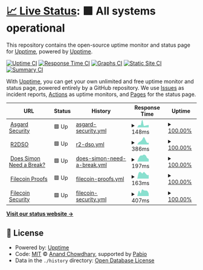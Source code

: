 # [📈 Live Status](https://upptime.github.io/upptime): <!--live status--> **🟩 All systems operational**

This repository contains the open-source uptime monitor and status page for [Upptime](https://upptime.js.org), powered by [Upptime](https://github.com/upptime/upptime).

[![Uptime CI](https://github.com/relotnek/asgarduptime/workflows/Uptime%20CI/badge.svg)](https://github.com/relotnek/asgarduptime/actions?query=workflow%3A%22Uptime+CI%22)
[![Response Time CI](https://github.com/relotnek/asgarduptime/workflows/Response%20Time%20CI/badge.svg)](https://github.com/relotnek/asgarduptime/actions?query=workflow%3A%22Response+Time+CI%22)
[![Graphs CI](https://github.com/relotnek/asgarduptime/workflows/Graphs%20CI/badge.svg)](https://github.com/relotnek/asgarduptime/actions?query=workflow%3A%22Graphs+CI%22)
[![Static Site CI](https://github.com/relotnek/asgarduptime/workflows/Static%20Site%20CI/badge.svg)](https://github.com/relotnek/asgarduptime/actions?query=workflow%3A%22Static+Site+CI%22)
[![Summary CI](https://github.com/relotnek/asgarduptime/workflows/Summary%20CI/badge.svg)](https://github.com/relotnek/asgarduptime/actions?query=workflow%3A%22Summary+CI%22)

With [Upptime](https://upptime.js.org), you can get your own unlimited and free uptime monitor and status page, powered entirely by a GitHub repository. We use [Issues](https://github.com/upptime/upptime/issues) as incident reports, [Actions](https://github.com/relotnek/asgarduptime/actions) as uptime monitors, and [Pages](https://upptime.github.io/upptime) for the status page.

<!--start: status pages-->
<!-- This summary is generated by Upptime (https://github.com/upptime/upptime) -->
<!-- Do not edit this manually, your changes will be overwritten -->
<!-- prettier-ignore -->
| URL | Status | History | Response Time | Uptime |
| --- | ------ | ------- | ------------- | ------ |
| <img alt="" src="https://icons.duckduckgo.com/ip3/www.asgardsec.com.ico" height="13"> [Asgard Security](https://www.asgardsec.com) | 🟩 Up | [asgard-security.yml](https://github.com/relotnek/asgarduptime/commits/HEAD/history/asgard-security.yml) | <details><summary><img alt="Response time graph" src="./graphs/asgard-security/response-time-week.png" height="20"> 148ms</summary><br><a href="https://relotnek.github.io/asgarduptime/history/asgard-security"><img alt="Response time 114" src="https://img.shields.io/endpoint?url=https%3A%2F%2Fraw.githubusercontent.com%2Frelotnek%2Fasgarduptime%2FHEAD%2Fapi%2Fasgard-security%2Fresponse-time.json"></a><br><a href="https://relotnek.github.io/asgarduptime/history/asgard-security"><img alt="24-hour response time 128" src="https://img.shields.io/endpoint?url=https%3A%2F%2Fraw.githubusercontent.com%2Frelotnek%2Fasgarduptime%2FHEAD%2Fapi%2Fasgard-security%2Fresponse-time-day.json"></a><br><a href="https://relotnek.github.io/asgarduptime/history/asgard-security"><img alt="7-day response time 148" src="https://img.shields.io/endpoint?url=https%3A%2F%2Fraw.githubusercontent.com%2Frelotnek%2Fasgarduptime%2FHEAD%2Fapi%2Fasgard-security%2Fresponse-time-week.json"></a><br><a href="https://relotnek.github.io/asgarduptime/history/asgard-security"><img alt="30-day response time 116" src="https://img.shields.io/endpoint?url=https%3A%2F%2Fraw.githubusercontent.com%2Frelotnek%2Fasgarduptime%2FHEAD%2Fapi%2Fasgard-security%2Fresponse-time-month.json"></a><br><a href="https://relotnek.github.io/asgarduptime/history/asgard-security"><img alt="1-year response time 114" src="https://img.shields.io/endpoint?url=https%3A%2F%2Fraw.githubusercontent.com%2Frelotnek%2Fasgarduptime%2FHEAD%2Fapi%2Fasgard-security%2Fresponse-time-year.json"></a></details> | <details><summary><a href="https://relotnek.github.io/asgarduptime/history/asgard-security">100.00%</a></summary><a href="https://relotnek.github.io/asgarduptime/history/asgard-security"><img alt="All-time uptime 100.00%" src="https://img.shields.io/endpoint?url=https%3A%2F%2Fraw.githubusercontent.com%2Frelotnek%2Fasgarduptime%2FHEAD%2Fapi%2Fasgard-security%2Fuptime.json"></a><br><a href="https://relotnek.github.io/asgarduptime/history/asgard-security"><img alt="24-hour uptime 100.00%" src="https://img.shields.io/endpoint?url=https%3A%2F%2Fraw.githubusercontent.com%2Frelotnek%2Fasgarduptime%2FHEAD%2Fapi%2Fasgard-security%2Fuptime-day.json"></a><br><a href="https://relotnek.github.io/asgarduptime/history/asgard-security"><img alt="7-day uptime 100.00%" src="https://img.shields.io/endpoint?url=https%3A%2F%2Fraw.githubusercontent.com%2Frelotnek%2Fasgarduptime%2FHEAD%2Fapi%2Fasgard-security%2Fuptime-week.json"></a><br><a href="https://relotnek.github.io/asgarduptime/history/asgard-security"><img alt="30-day uptime 100.00%" src="https://img.shields.io/endpoint?url=https%3A%2F%2Fraw.githubusercontent.com%2Frelotnek%2Fasgarduptime%2FHEAD%2Fapi%2Fasgard-security%2Fuptime-month.json"></a><br><a href="https://relotnek.github.io/asgarduptime/history/asgard-security"><img alt="1-year uptime 100.00%" src="https://img.shields.io/endpoint?url=https%3A%2F%2Fraw.githubusercontent.com%2Frelotnek%2Fasgarduptime%2FHEAD%2Fapi%2Fasgard-security%2Fuptime-year.json"></a></details>
| <img alt="" src="https://icons.duckduckgo.com/ip3/www.r2dso.com.ico" height="13"> [R2DSO](https://www.r2dso.com) | 🟩 Up | [r2-dso.yml](https://github.com/relotnek/asgarduptime/commits/HEAD/history/r2-dso.yml) | <details><summary><img alt="Response time graph" src="./graphs/r2-dso/response-time-week.png" height="20"> 386ms</summary><br><a href="https://relotnek.github.io/asgarduptime/history/r2-dso"><img alt="Response time 318" src="https://img.shields.io/endpoint?url=https%3A%2F%2Fraw.githubusercontent.com%2Frelotnek%2Fasgarduptime%2FHEAD%2Fapi%2Fr2-dso%2Fresponse-time.json"></a><br><a href="https://relotnek.github.io/asgarduptime/history/r2-dso"><img alt="24-hour response time 297" src="https://img.shields.io/endpoint?url=https%3A%2F%2Fraw.githubusercontent.com%2Frelotnek%2Fasgarduptime%2FHEAD%2Fapi%2Fr2-dso%2Fresponse-time-day.json"></a><br><a href="https://relotnek.github.io/asgarduptime/history/r2-dso"><img alt="7-day response time 386" src="https://img.shields.io/endpoint?url=https%3A%2F%2Fraw.githubusercontent.com%2Frelotnek%2Fasgarduptime%2FHEAD%2Fapi%2Fr2-dso%2Fresponse-time-week.json"></a><br><a href="https://relotnek.github.io/asgarduptime/history/r2-dso"><img alt="30-day response time 307" src="https://img.shields.io/endpoint?url=https%3A%2F%2Fraw.githubusercontent.com%2Frelotnek%2Fasgarduptime%2FHEAD%2Fapi%2Fr2-dso%2Fresponse-time-month.json"></a><br><a href="https://relotnek.github.io/asgarduptime/history/r2-dso"><img alt="1-year response time 318" src="https://img.shields.io/endpoint?url=https%3A%2F%2Fraw.githubusercontent.com%2Frelotnek%2Fasgarduptime%2FHEAD%2Fapi%2Fr2-dso%2Fresponse-time-year.json"></a></details> | <details><summary><a href="https://relotnek.github.io/asgarduptime/history/r2-dso">100.00%</a></summary><a href="https://relotnek.github.io/asgarduptime/history/r2-dso"><img alt="All-time uptime 100.00%" src="https://img.shields.io/endpoint?url=https%3A%2F%2Fraw.githubusercontent.com%2Frelotnek%2Fasgarduptime%2FHEAD%2Fapi%2Fr2-dso%2Fuptime.json"></a><br><a href="https://relotnek.github.io/asgarduptime/history/r2-dso"><img alt="24-hour uptime 100.00%" src="https://img.shields.io/endpoint?url=https%3A%2F%2Fraw.githubusercontent.com%2Frelotnek%2Fasgarduptime%2FHEAD%2Fapi%2Fr2-dso%2Fuptime-day.json"></a><br><a href="https://relotnek.github.io/asgarduptime/history/r2-dso"><img alt="7-day uptime 100.00%" src="https://img.shields.io/endpoint?url=https%3A%2F%2Fraw.githubusercontent.com%2Frelotnek%2Fasgarduptime%2FHEAD%2Fapi%2Fr2-dso%2Fuptime-week.json"></a><br><a href="https://relotnek.github.io/asgarduptime/history/r2-dso"><img alt="30-day uptime 100.00%" src="https://img.shields.io/endpoint?url=https%3A%2F%2Fraw.githubusercontent.com%2Frelotnek%2Fasgarduptime%2FHEAD%2Fapi%2Fr2-dso%2Fuptime-month.json"></a><br><a href="https://relotnek.github.io/asgarduptime/history/r2-dso"><img alt="1-year uptime 100.00%" src="https://img.shields.io/endpoint?url=https%3A%2F%2Fraw.githubusercontent.com%2Frelotnek%2Fasgarduptime%2FHEAD%2Fapi%2Fr2-dso%2Fuptime-year.json"></a></details>
| <img alt="" src="https://icons.duckduckgo.com/ip3/doessimonneedabreak.com.ico" height="13"> [Does Simon Need a Break?](http://doessimonneedabreak.com) | 🟩 Up | [does-simon-need-a-break.yml](https://github.com/relotnek/asgarduptime/commits/HEAD/history/does-simon-need-a-break.yml) | <details><summary><img alt="Response time graph" src="./graphs/does-simon-need-a-break/response-time-week.png" height="20"> 197ms</summary><br><a href="https://relotnek.github.io/asgarduptime/history/does-simon-need-a-break"><img alt="Response time 168" src="https://img.shields.io/endpoint?url=https%3A%2F%2Fraw.githubusercontent.com%2Frelotnek%2Fasgarduptime%2FHEAD%2Fapi%2Fdoes-simon-need-a-break%2Fresponse-time.json"></a><br><a href="https://relotnek.github.io/asgarduptime/history/does-simon-need-a-break"><img alt="24-hour response time 163" src="https://img.shields.io/endpoint?url=https%3A%2F%2Fraw.githubusercontent.com%2Frelotnek%2Fasgarduptime%2FHEAD%2Fapi%2Fdoes-simon-need-a-break%2Fresponse-time-day.json"></a><br><a href="https://relotnek.github.io/asgarduptime/history/does-simon-need-a-break"><img alt="7-day response time 197" src="https://img.shields.io/endpoint?url=https%3A%2F%2Fraw.githubusercontent.com%2Frelotnek%2Fasgarduptime%2FHEAD%2Fapi%2Fdoes-simon-need-a-break%2Fresponse-time-week.json"></a><br><a href="https://relotnek.github.io/asgarduptime/history/does-simon-need-a-break"><img alt="30-day response time 172" src="https://img.shields.io/endpoint?url=https%3A%2F%2Fraw.githubusercontent.com%2Frelotnek%2Fasgarduptime%2FHEAD%2Fapi%2Fdoes-simon-need-a-break%2Fresponse-time-month.json"></a><br><a href="https://relotnek.github.io/asgarduptime/history/does-simon-need-a-break"><img alt="1-year response time 168" src="https://img.shields.io/endpoint?url=https%3A%2F%2Fraw.githubusercontent.com%2Frelotnek%2Fasgarduptime%2FHEAD%2Fapi%2Fdoes-simon-need-a-break%2Fresponse-time-year.json"></a></details> | <details><summary><a href="https://relotnek.github.io/asgarduptime/history/does-simon-need-a-break">100.00%</a></summary><a href="https://relotnek.github.io/asgarduptime/history/does-simon-need-a-break"><img alt="All-time uptime 100.00%" src="https://img.shields.io/endpoint?url=https%3A%2F%2Fraw.githubusercontent.com%2Frelotnek%2Fasgarduptime%2FHEAD%2Fapi%2Fdoes-simon-need-a-break%2Fuptime.json"></a><br><a href="https://relotnek.github.io/asgarduptime/history/does-simon-need-a-break"><img alt="24-hour uptime 100.00%" src="https://img.shields.io/endpoint?url=https%3A%2F%2Fraw.githubusercontent.com%2Frelotnek%2Fasgarduptime%2FHEAD%2Fapi%2Fdoes-simon-need-a-break%2Fuptime-day.json"></a><br><a href="https://relotnek.github.io/asgarduptime/history/does-simon-need-a-break"><img alt="7-day uptime 100.00%" src="https://img.shields.io/endpoint?url=https%3A%2F%2Fraw.githubusercontent.com%2Frelotnek%2Fasgarduptime%2FHEAD%2Fapi%2Fdoes-simon-need-a-break%2Fuptime-week.json"></a><br><a href="https://relotnek.github.io/asgarduptime/history/does-simon-need-a-break"><img alt="30-day uptime 100.00%" src="https://img.shields.io/endpoint?url=https%3A%2F%2Fraw.githubusercontent.com%2Frelotnek%2Fasgarduptime%2FHEAD%2Fapi%2Fdoes-simon-need-a-break%2Fuptime-month.json"></a><br><a href="https://relotnek.github.io/asgarduptime/history/does-simon-need-a-break"><img alt="1-year uptime 100.00%" src="https://img.shields.io/endpoint?url=https%3A%2F%2Fraw.githubusercontent.com%2Frelotnek%2Fasgarduptime%2FHEAD%2Fapi%2Fdoes-simon-need-a-break%2Fuptime-year.json"></a></details>
| <img alt="" src="https://icons.duckduckgo.com/ip3/proofs.filecoin.io.ico" height="13"> [Filecoin Proofs](https://proofs.filecoin.io) | 🟩 Up | [filecoin-proofs.yml](https://github.com/relotnek/asgarduptime/commits/HEAD/history/filecoin-proofs.yml) | <details><summary><img alt="Response time graph" src="./graphs/filecoin-proofs/response-time-week.png" height="20"> 163ms</summary><br><a href="https://relotnek.github.io/asgarduptime/history/filecoin-proofs"><img alt="Response time 225" src="https://img.shields.io/endpoint?url=https%3A%2F%2Fraw.githubusercontent.com%2Frelotnek%2Fasgarduptime%2FHEAD%2Fapi%2Ffilecoin-proofs%2Fresponse-time.json"></a><br><a href="https://relotnek.github.io/asgarduptime/history/filecoin-proofs"><img alt="24-hour response time 149" src="https://img.shields.io/endpoint?url=https%3A%2F%2Fraw.githubusercontent.com%2Frelotnek%2Fasgarduptime%2FHEAD%2Fapi%2Ffilecoin-proofs%2Fresponse-time-day.json"></a><br><a href="https://relotnek.github.io/asgarduptime/history/filecoin-proofs"><img alt="7-day response time 163" src="https://img.shields.io/endpoint?url=https%3A%2F%2Fraw.githubusercontent.com%2Frelotnek%2Fasgarduptime%2FHEAD%2Fapi%2Ffilecoin-proofs%2Fresponse-time-week.json"></a><br><a href="https://relotnek.github.io/asgarduptime/history/filecoin-proofs"><img alt="30-day response time 216" src="https://img.shields.io/endpoint?url=https%3A%2F%2Fraw.githubusercontent.com%2Frelotnek%2Fasgarduptime%2FHEAD%2Fapi%2Ffilecoin-proofs%2Fresponse-time-month.json"></a><br><a href="https://relotnek.github.io/asgarduptime/history/filecoin-proofs"><img alt="1-year response time 225" src="https://img.shields.io/endpoint?url=https%3A%2F%2Fraw.githubusercontent.com%2Frelotnek%2Fasgarduptime%2FHEAD%2Fapi%2Ffilecoin-proofs%2Fresponse-time-year.json"></a></details> | <details><summary><a href="https://relotnek.github.io/asgarduptime/history/filecoin-proofs">100.00%</a></summary><a href="https://relotnek.github.io/asgarduptime/history/filecoin-proofs"><img alt="All-time uptime 99.92%" src="https://img.shields.io/endpoint?url=https%3A%2F%2Fraw.githubusercontent.com%2Frelotnek%2Fasgarduptime%2FHEAD%2Fapi%2Ffilecoin-proofs%2Fuptime.json"></a><br><a href="https://relotnek.github.io/asgarduptime/history/filecoin-proofs"><img alt="24-hour uptime 100.00%" src="https://img.shields.io/endpoint?url=https%3A%2F%2Fraw.githubusercontent.com%2Frelotnek%2Fasgarduptime%2FHEAD%2Fapi%2Ffilecoin-proofs%2Fuptime-day.json"></a><br><a href="https://relotnek.github.io/asgarduptime/history/filecoin-proofs"><img alt="7-day uptime 100.00%" src="https://img.shields.io/endpoint?url=https%3A%2F%2Fraw.githubusercontent.com%2Frelotnek%2Fasgarduptime%2FHEAD%2Fapi%2Ffilecoin-proofs%2Fuptime-week.json"></a><br><a href="https://relotnek.github.io/asgarduptime/history/filecoin-proofs"><img alt="30-day uptime 100.00%" src="https://img.shields.io/endpoint?url=https%3A%2F%2Fraw.githubusercontent.com%2Frelotnek%2Fasgarduptime%2FHEAD%2Fapi%2Ffilecoin-proofs%2Fuptime-month.json"></a><br><a href="https://relotnek.github.io/asgarduptime/history/filecoin-proofs"><img alt="1-year uptime 99.92%" src="https://img.shields.io/endpoint?url=https%3A%2F%2Fraw.githubusercontent.com%2Frelotnek%2Fasgarduptime%2FHEAD%2Fapi%2Ffilecoin-proofs%2Fuptime-year.json"></a></details>
| <img alt="" src="https://icons.duckduckgo.com/ip3/security.filecoin.io.ico" height="13"> [Filecoin Security](https://security.filecoin.io) | 🟩 Up | [filecoin-security.yml](https://github.com/relotnek/asgarduptime/commits/HEAD/history/filecoin-security.yml) | <details><summary><img alt="Response time graph" src="./graphs/filecoin-security/response-time-week.png" height="20"> 407ms</summary><br><a href="https://relotnek.github.io/asgarduptime/history/filecoin-security"><img alt="Response time 471" src="https://img.shields.io/endpoint?url=https%3A%2F%2Fraw.githubusercontent.com%2Frelotnek%2Fasgarduptime%2FHEAD%2Fapi%2Ffilecoin-security%2Fresponse-time.json"></a><br><a href="https://relotnek.github.io/asgarduptime/history/filecoin-security"><img alt="24-hour response time 281" src="https://img.shields.io/endpoint?url=https%3A%2F%2Fraw.githubusercontent.com%2Frelotnek%2Fasgarduptime%2FHEAD%2Fapi%2Ffilecoin-security%2Fresponse-time-day.json"></a><br><a href="https://relotnek.github.io/asgarduptime/history/filecoin-security"><img alt="7-day response time 407" src="https://img.shields.io/endpoint?url=https%3A%2F%2Fraw.githubusercontent.com%2Frelotnek%2Fasgarduptime%2FHEAD%2Fapi%2Ffilecoin-security%2Fresponse-time-week.json"></a><br><a href="https://relotnek.github.io/asgarduptime/history/filecoin-security"><img alt="30-day response time 437" src="https://img.shields.io/endpoint?url=https%3A%2F%2Fraw.githubusercontent.com%2Frelotnek%2Fasgarduptime%2FHEAD%2Fapi%2Ffilecoin-security%2Fresponse-time-month.json"></a><br><a href="https://relotnek.github.io/asgarduptime/history/filecoin-security"><img alt="1-year response time 471" src="https://img.shields.io/endpoint?url=https%3A%2F%2Fraw.githubusercontent.com%2Frelotnek%2Fasgarduptime%2FHEAD%2Fapi%2Ffilecoin-security%2Fresponse-time-year.json"></a></details> | <details><summary><a href="https://relotnek.github.io/asgarduptime/history/filecoin-security">100.00%</a></summary><a href="https://relotnek.github.io/asgarduptime/history/filecoin-security"><img alt="All-time uptime 100.00%" src="https://img.shields.io/endpoint?url=https%3A%2F%2Fraw.githubusercontent.com%2Frelotnek%2Fasgarduptime%2FHEAD%2Fapi%2Ffilecoin-security%2Fuptime.json"></a><br><a href="https://relotnek.github.io/asgarduptime/history/filecoin-security"><img alt="24-hour uptime 100.00%" src="https://img.shields.io/endpoint?url=https%3A%2F%2Fraw.githubusercontent.com%2Frelotnek%2Fasgarduptime%2FHEAD%2Fapi%2Ffilecoin-security%2Fuptime-day.json"></a><br><a href="https://relotnek.github.io/asgarduptime/history/filecoin-security"><img alt="7-day uptime 100.00%" src="https://img.shields.io/endpoint?url=https%3A%2F%2Fraw.githubusercontent.com%2Frelotnek%2Fasgarduptime%2FHEAD%2Fapi%2Ffilecoin-security%2Fuptime-week.json"></a><br><a href="https://relotnek.github.io/asgarduptime/history/filecoin-security"><img alt="30-day uptime 100.00%" src="https://img.shields.io/endpoint?url=https%3A%2F%2Fraw.githubusercontent.com%2Frelotnek%2Fasgarduptime%2FHEAD%2Fapi%2Ffilecoin-security%2Fuptime-month.json"></a><br><a href="https://relotnek.github.io/asgarduptime/history/filecoin-security"><img alt="1-year uptime 100.00%" src="https://img.shields.io/endpoint?url=https%3A%2F%2Fraw.githubusercontent.com%2Frelotnek%2Fasgarduptime%2FHEAD%2Fapi%2Ffilecoin-security%2Fuptime-year.json"></a></details>

<!--end: status pages-->

[**Visit our status website →**](https://relotnek.github.io/asgarduptime)

## 📄 License

- Powered by: [Upptime](https://github.com/upptime/upptime)
- Code: [MIT](./LICENSE) © [Anand Chowdhary](https://anandchowdhary.com), supported by [Pabio](https://pabio.com)
- Data in the `./history` directory: [Open Database License](https://opendatacommons.org/licenses/odbl/1-0/)
